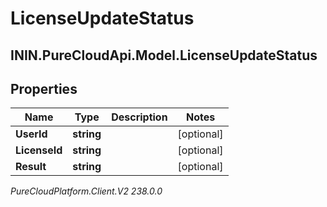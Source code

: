 # LicenseUpdateStatus

## ININ.PureCloudApi.Model.LicenseUpdateStatus

## Properties

|Name | Type | Description | Notes|
|------------ | ------------- | ------------- | -------------|
| **UserId** | **string** |  | [optional] |
| **LicenseId** | **string** |  | [optional] |
| **Result** | **string** |  | [optional] |



_PureCloudPlatform.Client.V2 238.0.0_

